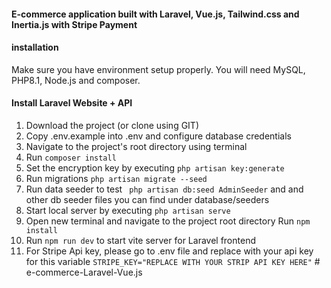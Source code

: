 #### E-commerce application built with Laravel, Vue.js, Tailwind.css and Inertia.js with Stripe Payment

#### installation

Make sure you have environment setup properly. You will need MySQL, PHP8.1, Node.js and composer.

#### Install Laravel Website + API

1. Download the project (or clone using GIT)
2. Copy .env.example into .env and configure database credentials
3. Navigate to the project's root directory using terminal
4. Run `composer install`
5. Set the encryption key by executing `php artisan key:generate`
6. Run migrations `php artisan migrate --seed`
7. Run data seeder to test ``` php artisan db:seed AdminSeeder``` and and other db seeder files you can find under database/seeders
7. Start local server by executing `php artisan serve`
8. Open new terminal and navigate to the project root directory
   Run `npm install`
9. Run `npm run dev` to start vite server for Laravel frontend
10. For Stripe Api key, please go to .env file and replace with your api key for this variable ```STRIPE_KEY="REPLACE WITH YOUR STRIP API KEY HERE"```
#   e - c o m m e r c e - L a r a v e l - V u e . j s  
 